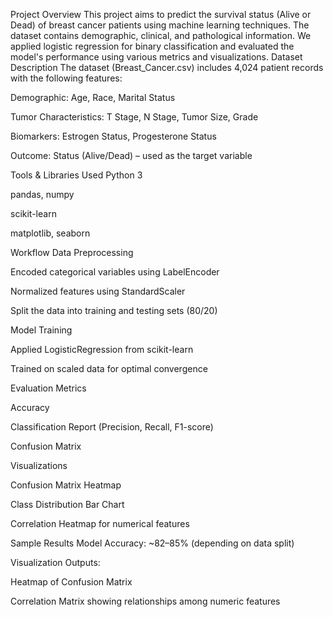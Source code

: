 Project Overview
This project aims to predict the survival status (Alive or Dead) of breast cancer patients using machine learning techniques. The dataset contains demographic, clinical, and pathological information. We applied logistic regression for binary classification and evaluated the model's performance using various metrics and visualizations.
 Dataset Description
The dataset (Breast_Cancer.csv) includes 4,024 patient records with the following features:

Demographic: Age, Race, Marital Status

Tumor Characteristics: T Stage, N Stage, Tumor Size, Grade

Biomarkers: Estrogen Status, Progesterone Status

Outcome: Status (Alive/Dead) – used as the target variable

 Tools & Libraries Used
Python 3

pandas, numpy

scikit-learn

matplotlib, seaborn

Workflow
Data Preprocessing

Encoded categorical variables using LabelEncoder

Normalized features using StandardScaler

Split the data into training and testing sets (80/20)

Model Training

Applied LogisticRegression from scikit-learn

Trained on scaled data for optimal convergence

Evaluation Metrics

Accuracy

Classification Report (Precision, Recall, F1-score)

Confusion Matrix

Visualizations

Confusion Matrix Heatmap

Class Distribution Bar Chart

Correlation Heatmap for numerical features

Sample Results
Model Accuracy: ~82–85% (depending on data split)

Visualization Outputs:

Heatmap of Confusion Matrix

Correlation Matrix showing relationships among numeric features

